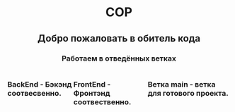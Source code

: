 <h1 align="center">COP</h1>
<h2 align="center">Добро пожаловать в обитель кода</h1>
<h3 align="center">Работаем в отведённых ветках </h3>
<div style="display: flex; flex-direction: row">
<h3>BackEnd - Бэкэнд соотвесвенно. </h3>
<h3>FrontEnd - Фронтэнд соотвественно. </h3>
<h3>Ветка main - ветка для готового проекта.</h3>
</div>


